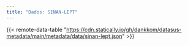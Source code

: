 ```yaml
---
title: "Dados: SINAN-LEPT"
---
```


{{< remote-data-table "https://cdn.statically.io/gh/dankkom/datasus-metadata/main/metadata/data/sinan-lept.json" >}}
